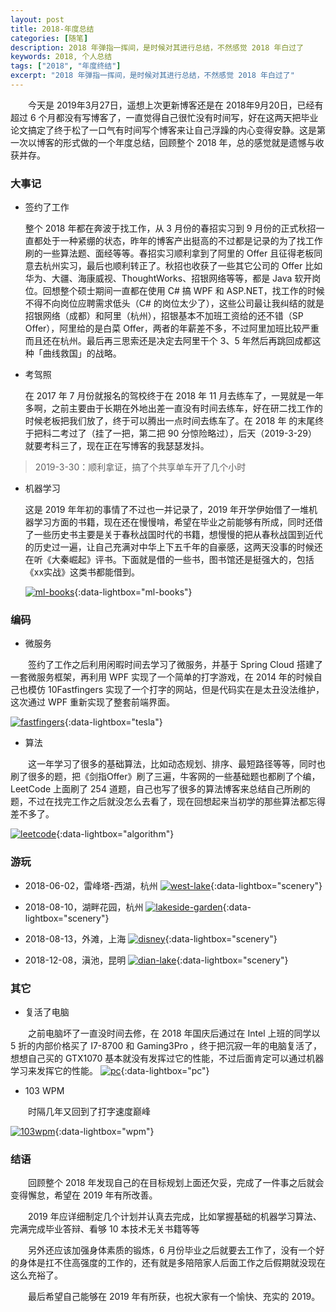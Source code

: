 ```yaml
---
layout: post
title: 2018-年度总结
categories: [随笔]
description: 2018 年弹指一挥间，是时候对其进行总结，不然感觉 2018 年白过了
keywords: 2018, 个人总结
tags: ["2018", "年度终结"]
excerpt: "2018 年弹指一挥间，是时候对其进行总结，不然感觉 2018 年白过了"
---
```


　　今天是 2019年3月27日，遥想上次更新博客还是在 2018年9月20日，已经有超过 6 个月都没有写博客了，一直觉得自己很忙没有时间写，好在这两天把毕业论文搞定了终于松了一口气有时间写个博客来让自己浮躁的内心变得安静。这是第一次以博客的形式做的一个年度总结，回顾整个 2018 年，总的感觉就是遗憾与收获并存。

### 大事记
* 签约了工作

    整个 2018 年都在奔波于找工作，从 3 月份的春招实习到 9 月份的正式秋招一直都处于一种紧绷的状态，昨年的博客产出挺高的不过都是记录的为了找工作刷的一些算法题、面经等等。春招实习顺利拿到了阿里的 Offer 且征得老板同意去杭州实习，最后也顺利转正了。秋招也收获了一些其它公司的 Offer 比如 华为、大疆、海康威视、ThoughtWorks、招银网络等等，都是 Java 软开岗位。回想整个硕士期间一直都在使用 C# 搞 WPF 和 ASP.NET，找工作的时候不得不向岗位应聘需求低头（C# 的岗位太少了），这些公司最让我纠结的就是招银网络（成都）和阿里（杭州），招银基本不加班工资给的还不错（SP Offer），阿里给的是白菜 Offer，两者的年薪差不多，不过阿里加班比较严重而且还在杭州。最后再三思索还是决定去阿里干个 3、5 年然后再跳回成都这种「曲线救国」的战略。

* 考驾照

    在 2017 年 7 月份就报名的驾校终于在 2018 年 11 月去练车了，一晃就是一年多啊，之前主要由于长期在外地出差一直没有时间去练车，好在研二找工作的时候老板把我们放了，终于可以腾出一点时间去练车了。在 2018 年 的末尾终于把科二考过了（挂了一把，第二把 90 分惊险略过），后天（2019-3-29）就要考科三了，现在正在写博客的我瑟瑟发抖。

> 2019-3-30：顺利拿证，搞了个共享单车开了几个小时

* 机器学习

    这是 2019 年年初的事情了不过也一并记录了，2019 年开学伊始借了一堆机器学习方面的书籍，现在还在慢慢啃，希望在毕业之前能够有所成，同时还借了一些历史书主要是关于春秋战国时代的书籍，想慢慢的把从春秋战国到近代的历史过一遍，让自己充满对中华上下五千年的自豪感，这两天没事的时候还在听《大秦崛起》评书。下面就是借的一些书，图书馆还是挺强大的，包括《xx实战》这类书都能借到。

    [![ml-books][img1]][img1]{:data-lightbox="ml-books"}



### 编码
* 微服务

　　签约了工作之后利用闲暇时间去学习了微服务，并基于 Spring Cloud 搭建了一套微服务框架，再利用 WPF 实现了一个简单的打字游戏，在 2014 年的时候自己也模仿 10Fastfingers 实现了一个打字的网站，但是代码实在是太丑没法维护，这次通过 WPF 重新实现了整套前端界面。

[![fastfingers][img6]][img6]{:data-lightbox="tesla"}

* 算法

　　这一年学习了很多的基础算法，比如动态规划、排序、最短路径等等，同时也刷了很多的题，把《剑指Offer》刷了三遍，牛客网的一些基础题也都刷了个编，LeetCode 上面刷了 254 道题，自己也写了很多的算法博客来总结自己所刷的题，不过在找完工作之后就没怎么去看了，现在回想起来当初学的那些算法都忘得差不多了。

[![leetcode][img8]][img6]{:data-lightbox="algorithm"}

### 游玩
* 2018-06-02，雷峰塔-西湖，杭州
    [![west-lake][img2]][img2]{:data-lightbox="scenery"}

* 2018-08-10，湖畔花园，杭州
    [![lakeside-garden][img3]][img3]{:data-lightbox="scenery"}

* 2018-08-13，外滩，上海
    [![disney][img11]][img11]{:data-lightbox="scenery"}

* 2018-12-08，滇池，昆明
    [![dian-lake][img5]][img5]{:data-lightbox="scenery"}

### 其它
* 复活了电脑

　　之前电脑坏了一直没时间去修，在 2018 年国庆后通过在 Intel 上班的同学以 5 折的内部价格买了 I7-8700 和 Gaming3Pro ，终于把沉寂一年的电脑复活了，想想自己买的 GTX1070 基本就没有发挥过它的性能，不过后面肯定可以通过机器学习来发挥它的性能。
   [![pc][img9]][img9]{:data-lightbox="pc"}

* 103 WPM

　　时隔几年又回到了打字速度巅峰

   [![103wpm][img10]][img10]{:data-lightbox="wpm"}


### 结语
　　回顾整个 2018 年发现自己的在目标规划上面还欠妥，完成了一件事之后就会变得懈怠，希望在 2019 年有所改善。

　　2019 年应详细制定几个计划并认真去完成，比如掌握基础的机器学习算法、完满完成毕业答辩、看够 10 本技术无关书籍等等

　　另外还应该加强身体素质的锻炼，6 月份毕业之后就要去工作了，没有一个好的身体是扛不住高强度的工作的，还有就是多陪陪家人后面工作之后假期就没现在这么充裕了。

　　最后希望自己能够在 2019 年有所获，也祝大家有一个愉快、充实的 2019。

[img1]: /images/post/essay/ml-books.jpg
[img2]: /images/post/essay/west-lake.jpg
[img3]: /images/post/essay/lakeside-garden.jpg
[img4]: /images/post/essay/disney.jpg
[img5]: /images/post/essay/dian-lake.jpg
[img6]: /images/post/essay/fastfingers.jpg
[img7]: /images/post/essay/tesla-wpf-login.jpg
[img8]: /images/post/essay/leetcode-session.jpg
[img9]: /images/post/essay/my-pc.jpg
[img10]: /images/post/essay/103-wpm.jpg
[img11]: /images/post/essay/shanghai.jpg